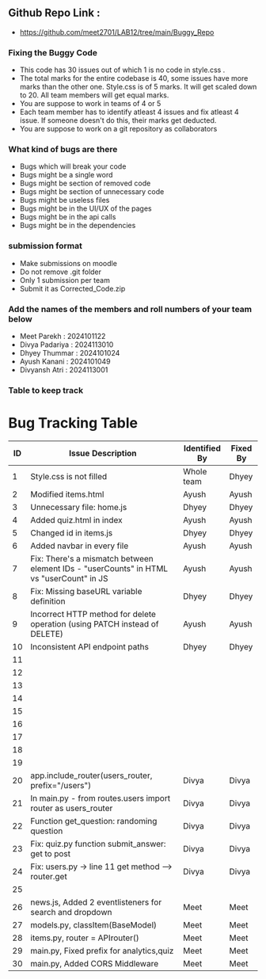 ## Github Repo Link :
- https://github.com/meet2701/LAB12/tree/main/Buggy_Repo

### Fixing the Buggy Code

- This code has 30 issues out of which 1 is no code in style.css . 
- The total marks for the entire codebase is 40, some issues have more marks than the other one. Style.css is of 5 marks. It will get scaled down to 20. All team members will get equal marks.
- You are suppose to work in teams of 4 or 5
- Each team member has to identify atleast 4 issues and fix atleast 4 issue. If someone doesn't do this, their marks get deducted.
- You are suppose to work on a git repository as collaborators

### What kind of bugs are there

- Bugs which will break your code
- Bugs might be a single word
- Bugs might be section of removed code
- Bugs might be section of unnecessary code
- Bugs might be useless files
- Bugs might be in the UI/UX of the pages
- Bugs might be in the api calls
- Bugs might be in the dependencies  

### submission format

- Make submissions on moodle
- Do not remove .git folder 
- Only 1 submission per team
- Submit it as Corrected_Code.zip

### Add the names of the members and roll numbers of your team below

- Meet Parekh : 2024101122
- Divya Padariya : 2024113010
- Dhyey Thummar : 2024101024
- Ayush Kanani : 2024101049
- Divyansh Atri : 2024113001

### Table to keep track

# Bug Tracking Table

| ID | Issue Description | Identified By | Fixed By |
|----|------------------|--------------|----------|
| 1 | Style.css is not filled | Whole team | Dhyey |
| 2 | Modified items.html | Ayush | Ayush |
| 3 | Unnecessary file: home.js | Dhyey | Dhyey |
| 4 | Added quiz.html in index | Ayush | Ayush |
| 5 | Changed id in items.js | Dhyey | Dhyey |
| 6 | Added navbar in every file | Ayush | Ayush |
| 7 | Fix: There's a mismatch between element IDs - "userCounts" in HTML vs "userCount" in JS | Ayush | Ayush |
| 8 | Fix: Missing baseURL variable definition | Dhyey | Dhyey |
| 9 | Incorrect HTTP method for delete operation (using PATCH instead of DELETE) | Ayush | Ayush |
| 10 | Inconsistent API endpoint paths | Dhyey | Dhyey |
| 11 | | | |
| 12 | | | |
| 13 | | | |
| 14 | | | |
| 15 | | | |
| 16 | | | |
| 17 | | | |
| 18 | | | |
| 19 | | | |
| 20 | app.include_router(users_router, prefix="/users") | Divya | Divya |
| 21 | In main.py - from routes.users import router as users_router | Divya | Divya |
| 22 | Function get_question: randoming question | Divya | Divya |
| 23 | Fix: quiz.py function submit_answer: get to post | Divya | Divya |
| 24 | Fix: users.py -> line 11 get method --> router.get | Divya | Divya |
| 25 | | | |
| 26 | news.js, Added 2 eventlisteners for search and dropdown | Meet | Meet |
| 27 | models.py, classItem(BaseModel) | Meet | Meet |
| 28 | items.py, router = APIrouter() | Meet | Meet |
| 29 | main.py, Fixed prefix for analytics,quiz | Meet | Meet |
| 30 | main.py, Added CORS Middleware | Meet | Meet |

